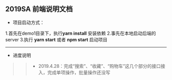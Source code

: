 ## 2019SA 前端说明文档


 *  项目启动方式：
 
 1.首先在demo1目录下，执行**yarn install** 安装依赖
 2.事先在本地启动后端的server
 3.执行 **yarn start** 或者 **npm start** 启动项目


----------
 *  进度说明
 >>* 2019.4.28：完成“搜索”、“收藏”、“购物车”这几个部分的接口接入，完成单项操作，批量操作还没写